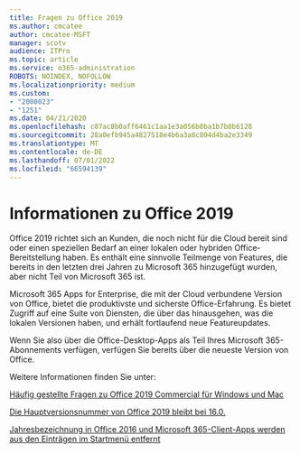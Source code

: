 ```yaml
---
title: Fragen zu Office 2019
ms.author: cmcatee
author: cmcatee-MSFT
manager: scotv
audience: ITPro
ms.topic: article
ms.service: o365-administration
ROBOTS: NOINDEX, NOFOLLOW
ms.localizationpriority: medium
ms.custom:
- "2000023"
- "1251"
ms.date: 04/21/2020
ms.openlocfilehash: c07ac8b0aff6461c1aa1e3a056b0ba1b7b0b6128
ms.sourcegitcommit: 28a0efb945a4827518e4b6a3a8c804d4ba2e3349
ms.translationtype: MT
ms.contentlocale: de-DE
ms.lasthandoff: 07/01/2022
ms.locfileid: "66594139"
---
```

# <a name="about-office-2019"></a>Informationen zu Office 2019

Office 2019 richtet sich an Kunden, die noch nicht für die Cloud bereit sind oder einen speziellen Bedarf an einer lokalen oder hybriden Office-Bereitstellung haben. Es enthält eine sinnvolle Teilmenge von Features, die bereits in den letzten drei Jahren zu Microsoft 365 hinzugefügt wurden, aber nicht Teil von Microsoft 365 ist.
  
Microsoft 365 Apps for Enterprise, die mit der Cloud verbundene Version von Office, bietet die produktivste und sicherste Office-Erfahrung. Es bietet Zugriff auf eine Suite von Diensten, die über das hinausgehen, was die lokalen Versionen haben, und erhält fortlaufend neue Featureupdates.
  
Wenn Sie also über die Office-Desktop-Apps als Teil Ihres Microsoft 365-Abonnements verfügen, verfügen Sie bereits über die neueste Version von Office.
  
Weitere Informationen finden Sie unter:
  
[Häufig gestellte Fragen zu Office 2019 Commercial für Windows und Mac](https://support.microsoft.com/help/4133312)
  
[Die Hauptversionsnummer von Office 2019 bleibt bei 16.0.](https://docs.microsoft.com/deployoffice/office2019/overview)
  
[Jahresbezeichnung in Office 2016 und Microsoft 365-Client-Apps werden aus den Einträgen im Startmenü entfernt](https://support.microsoft.com/office/year-designation-in-office-2016-and-microsoft-365-client-apps-will-be-removed-from-start-menu-entries-8fe5e052-76d2-49de-af30-2e84ed3da907)
  